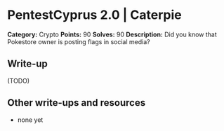 # PentestCyprus 2.0 | Caterpie

**Category:** Crypto
**Points:** 90
**Solves:** 90
**Description:** 
Did you know that Pokestore owner is posting flags in social media?

## Write-up

(TODO)

## Other write-ups and resources

* none yet
